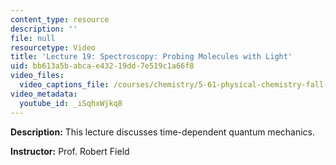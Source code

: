 ```yaml
---
content_type: resource
description: ''
file: null
resourcetype: Video
title: 'Lecture 19: Spectroscopy: Probing Molecules with Light'
uid: bb613a5b-abca-e432-19dd-7e519c1a66f8
video_files:
  video_captions_file: /courses/chemistry/5-61-physical-chemistry-fall-2017/lecture-videos/spectroscopy-probing-molecules-with-light/iSqhxWjkq8.vtt
video_metadata:
  youtube_id: _iSqhxWjkq8
---
```


**Description:** This lecture discusses time-dependent quantum mechanics.

**Instructor:** Prof. Robert Field